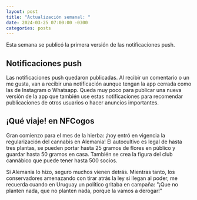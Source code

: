 ```yaml
---
layout: post
title: "Actualización semanal: "
date: 2024-03-25 07:00:00 -0300
categories: posts
---
```


Esta semana se publicó la primera versión de las notificaciones push.

## Notificaciones push

Las notificaciones push quedaron publicadas. Al recibir un comentario o un me gusta, van a recibir una notificación aunque tengan la app cerrada como las de Instagram o Whatsapp. Queda muy poco para publicar una nueva versión de la app que también use estas notificaciones para recomendar publicaciones de otros usuarios o hacer anuncios importantes.

## ¡Qué viaje! en NFCogos

Gran comienzo para el mes de la hierba: ¡hoy entró en vigencia la regularización del cannabis en Alemania! El autocultivo es legal de hasta tres plantas, se pueden portar hasta 25 gramos de flores en público y guardar hasta 50 gramos en casa. También se crea la figura del club cannábico que puede tener hasta 500 socios.

Si Alemania lo hizo, seguro muchos vienen detrás. Mientras tanto, los conservadores amenazando con tirar atrás la ley si llegan al poder, me recuerda cuando en Uruguay un político gritaba en campaña: "¡Que no planten nada, que no planten nada, porque la vamos a derogar!"
